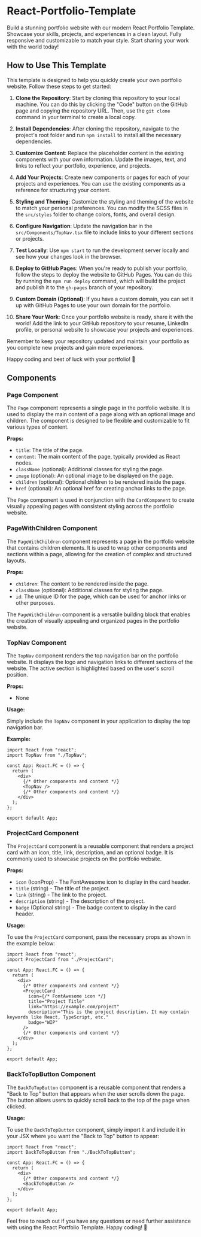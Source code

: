 # React-Portfolio-Template

Build a stunning portfolio website with our modern React Portfolio Template. Showcase your skills, projects, and experiences in a clean layout. Fully responsive and customizable to match your style. Start sharing your work with the world today!

## How to Use This Template

This template is designed to help you quickly create your own portfolio website. Follow these steps to get started:

1. **Clone the Repository**: Start by cloning this repository to your local machine. You can do this by clicking the "Code" button on the GitHub page and copying the repository URL. Then, use the `git clone` command in your terminal to create a local copy.

2. **Install Dependencies**: After cloning the repository, navigate to the project's root folder and run `npm install` to install all the necessary dependencies.

3. **Customize Content**: Replace the placeholder content in the existing components with your own information. Update the images, text, and links to reflect your portfolio, experience, and projects.

4. **Add Your Projects**: Create new components or pages for each of your projects and experiences. You can use the existing components as a reference for structuring your content.

5. **Styling and Theming**: Customize the styling and theming of the website to match your personal preferences. You can modify the SCSS files in the `src/styles` folder to change colors, fonts, and overall design.

6. **Configure Navigation**: Update the navigation bar in the `src/Components/TopNav.tsx` file to include links to your different sections or projects.

7. **Test Locally**: Use `npm start` to run the development server locally and see how your changes look in the browser.

8. **Deploy to GitHub Pages**: When you're ready to publish your portfolio, follow the steps to deploy the website to GitHub Pages. You can do this by running the `npm run deploy` command, which will build the project and publish it to the `gh-pages` branch of your repository.

9. **Custom Domain (Optional)**: If you have a custom domain, you can set it up with GitHub Pages to use your own domain for the portfolio.

10. **Share Your Work**: Once your portfolio website is ready, share it with the world! Add the link to your GitHub repository to your resume, LinkedIn profile, or personal website to showcase your projects and experiences.

Remember to keep your repository updated and maintain your portfolio as you complete new projects and gain more experiences.

Happy coding and best of luck with your portfolio! 🚀

## Components

### Page Component

The `Page` component represents a single page in the portfolio website. It is used to display the main content of a page along with an optional image and children. The component is designed to be flexible and customizable to fit various types of content.

**Props:**

- `title`: The title of the page.
- `content`: The main content of the page, typically provided as React nodes.
- `className` (optional): Additional classes for styling the page.
- `image` (optional): An optional image to be displayed on the page.
- `children` (optional): Optional children to be rendered inside the page.
- `href` (optional): An optional href for creating anchor links to the page.

The `Page` component is used in conjunction with the `CardComponent` to create visually appealing pages with consistent styling across the portfolio website.

### PageWithChildren Component

The `PageWithChildren` component represents a page in the portfolio website that contains children elements. It is used to wrap other components and sections within a page, allowing for the creation of complex and structured layouts.

**Props:**

- `children`: The content to be rendered inside the page.
- `className` (optional): Additional classes for styling the page.
- `id`: The unique ID for the page, which can be used for anchor links or other purposes.

The `PageWithChildren` component is a versatile building block that enables the creation of visually appealing and organized pages in the portfolio website.

### TopNav Component

The `TopNav` component renders the top navigation bar on the portfolio website. It displays the logo and navigation links to different sections of the website. The active section is highlighted based on the user's scroll position.

**Props:**

- None

**Usage:**

Simply include the `TopNav` component in your application to display the top navigation bar.

**Example:**

```tsx
import React from "react";
import TopNav from "./TopNav";

const App: React.FC = () => {
  return (
    <div>
      {/* Other components and content */}
      <TopNav />
      {/* Other components and content */}
    </div>
  );
};

export default App;
```

### ProjectCard Component

The `ProjectCard` component is a reusable component that renders a project card with an icon, title, link, description, and an optional badge. It is commonly used to showcase projects on the portfolio website.

**Props:**

- `icon` (IconProp) - The FontAwesome icon to display in the card header.
- `title` (string) - The title of the project.
- `link` (string) - The link to the project.
- `description` (string) - The description of the project.
- `badge` (Optional string) - The badge content to display in the card header.

**Usage:**

To use the `ProjectCard` component, pass the necessary props as shown in the example below:

```tsx
import React from "react";
import ProjectCard from "./ProjectCard";

const App: React.FC = () => {
  return (
    <div>
      {/* Other components and content */}
      <ProjectCard
        icon={/* FontAwesome icon */}
        title="Project Title"
        link="https://example.com/project"
        description="This is the project description. It may contain keywords like React, TypeScript, etc."
        badge="WIP"
      />
      {/* Other components and content */}
    </div>
  );
};

export default App;
```

### BackToTopButton Component

The `BackToTopButton` component is a reusable component that renders a "Back to Top" button that appears when the user scrolls down the page. The button allows users to quickly scroll back to the top of the page when clicked.

**Usage:**

To use the `BackToTopButton` component, simply import it and include it in your JSX where you want the "Back to Top" button to appear:

```tsx
import React from "react";
import BackToTopButton from "./BackToTopButton";

const App: React.FC = () => {
  return (
    <div>
      {/* Other components and content */}
      <BackToTopButton />
    </div>
  );
};

export default App;
```

Feel free to reach out if you have any questions or need further assistance with using the React Portfolio Template. Happy coding! 🚀
